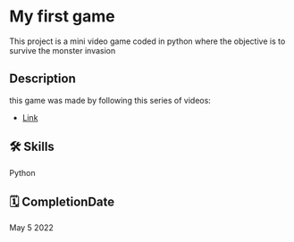 # My first game

This project is a mini video game coded in python where the objective is to survive the monster invasion

## Description

this game was made by following this series of videos:

* [Link](https://www.youtube.com/watch?v=8J8wWxbAdFg&list=PLMS9Cy4Enq5KsM7GJ4LHnlBQKTQBV8kaR)

## 🛠 Skills

Python

## 🗓️ CompletionDate

May 5 2022